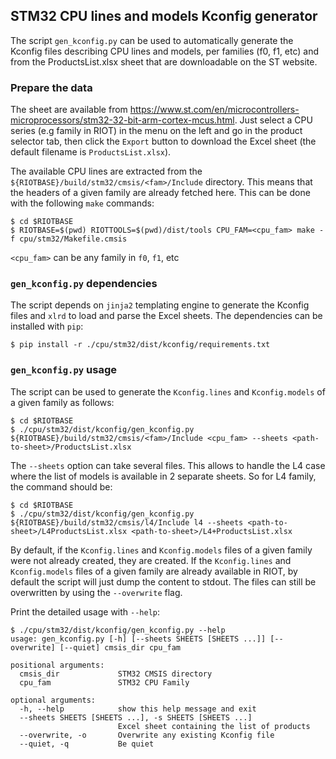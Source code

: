 ## STM32 CPU lines and models Kconfig generator

The script `gen_kconfig.py` can be used to automatically generate the Kconfig
files describing CPU lines and models, per families (f0, f1, etc) and from
the ProductsList.xlsx sheet that are downloadable on the ST website.

### Prepare the data

The sheet are available from
https://www.st.com/en/microcontrollers-microprocessors/stm32-32-bit-arm-cortex-mcus.html.
Just select a CPU series (e.g family in RIOT) in the menu on the left and go in
the product selector tab, then click the `Export` button to download the Excel
sheet (the default filename is `ProductsList.xlsx`).

The available CPU lines are extracted from the
`${RIOTBASE}/build/stm32/cmsis/<fam>/Include` directory. This means that the
headers of a given family are already fetched here. This can be done with the
following `make` commands:

```
$ cd $RIOTBASE
$ RIOTBASE=$(pwd) RIOTTOOLS=$(pwd)/dist/tools CPU_FAM=<cpu_fam> make -f cpu/stm32/Makefile.cmsis
```

`<cpu_fam>` can be any family in `f0`, `f1`, etc


### `gen_kconfig.py` dependencies

The script depends on `jinja2` templating engine to generate the Kconfig files
and `xlrd` to load and parse the Excel sheets. The dependencies can be
installed with `pip`:

```
$ pip install -r ./cpu/stm32/dist/kconfig/requirements.txt
```

### `gen_kconfig.py` usage

The script can be used to generate the `Kconfig.lines` and `Kconfig.models` of
a given family as follows:

```
$ cd $RIOTBASE
$ ./cpu/stm32/dist/kconfig/gen_kconfig.py ${RIOTBASE}/build/stm32/cmsis/<fam>/Include <cpu_fam> --sheets <path-to-sheet>/ProductsList.xlsx
```

The `--sheets` option can take several files. This allows to handle the L4 case
where the list of models is available in 2 separate sheets. So for L4 family,
the command should be:

```
$ cd $RIOTBASE
$ ./cpu/stm32/dist/kconfig/gen_kconfig.py ${RIOTBASE}/build/stm32/cmsis/l4/Include l4 --sheets <path-to-sheet>/L4ProductsList.xlsx <path-to-sheet>/L4+ProductsList.xlsx
```

By default, if the `Kconfig.lines` and `Kconfig.models` files of a given family
were not already created, they are created.
If the `Kconfig.lines` and `Kconfig.models` files of a given family are already
available in RIOT, by default the script will just dump the content to stdout.
The files can still be overwritten by using the `--overwrite` flag.

Print the detailed usage with `--help`:

```
$ ./cpu/stm32/dist/kconfig/gen_kconfig.py --help
usage: gen_kconfig.py [-h] [--sheets SHEETS [SHEETS ...]] [--overwrite] [--quiet] cmsis_dir cpu_fam

positional arguments:
  cmsis_dir             STM32 CMSIS directory
  cpu_fam               STM32 CPU Family

optional arguments:
  -h, --help            show this help message and exit
  --sheets SHEETS [SHEETS ...], -s SHEETS [SHEETS ...]
                        Excel sheet containing the list of products
  --overwrite, -o       Overwrite any existing Kconfig file
  --quiet, -q           Be quiet
```
